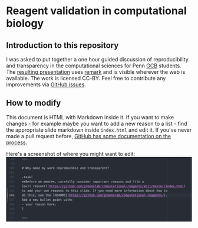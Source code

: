 # Reagent validation in computational biology

## Introduction to this repository

I was asked to put together a one hour guided discussion of reproducibility and
transparency in the computational sciences for Penn
[GCB](http://www.med.upenn.edu/gcb/index.shtml) students. The [resulting
presentation](https://greenelab.github.io/computational-reagents/) uses
[remark](https://remarkjs.com) and is visible wherever the web is available.
The work is licensed CC-BY. Feel free to contribute any improvements via
[GitHub issues](https://github.com/greenelab/computational-reagents/issues).

## How to modify

This document is HTML with Markdown inside it. If you want to make changes - for
example maybe you want to add a new reason to a list - find the appropriate
slide markdown inside `index.html` and edit it. If you've never made a pull
request before, [GitHub has some documentation on the process](https://help.github.com/articles/creating-a-pull-request/).

Here's a screenshot of where you might want to edit:
![Where to edit](markdown-slide-example.png)
